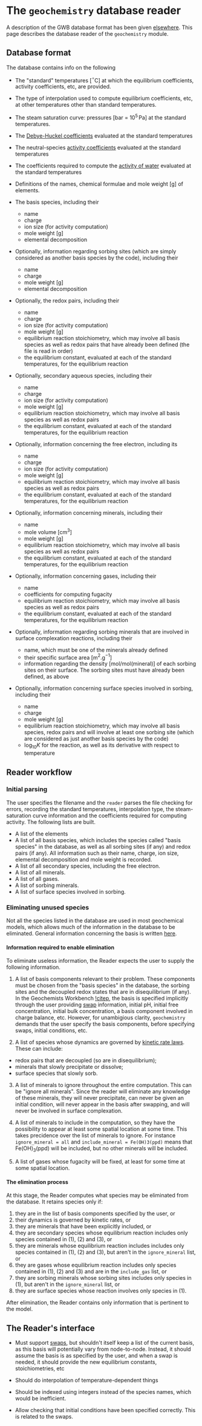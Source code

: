 # The `geochemistry` database reader

A description of the GWB database format has been given [elsewhere](database.md).  This page describes the database reader of the `geochemistry` module.

## Database format

The database contains info on the following

- The "standard" temperatures \[$^{\circ}$C\] at which the equilibrium coefficients, activity coefficients, etc, are provided.
- The type of interpolation used to compute equilibrium coefficients, etc, at other temperatures other than standard temperatures.
- The steam saturation curve: pressures \[bar = $10^{5}\,$Pa\] at the standard temperatures.
- The [Debye-Huckel coefficients](activity_coefficients.md) evaluated at the standard temperatures
- The neutral-species [activity coefficients](activity_coefficients.md) evaluated at the standard temperatures
- The coefficients required to compute the [activity of water](activity_coefficients.md) evaluated at the standard temperatures
- Definitions of the names, chemical formulae and mole weight \[g\] of elements.
- The basis species, including their

  - name
  - charge
  - ion size (for activity computation)
  - mole weight \[g\]
  - elemental decomposition

- Optionally, information regarding sorbing sites (which are simply considered as another basis species by the code), including their

  - name
  - charge
  - mole weight \[g\]
  - elemental decomposition

- Optionally, the redox pairs, including their

  - name
  - charge
  - ion size (for activity computation)
  - mole weight \[g\]
  - equilibrium reaction stoichiometry, which may involve all basis species as well as redox pairs that have already been defined (the file is read in order)
  - the equilibrium constant, evaluated at each of the standard temperatures, for the equilibrium reaction

- Optionally, secondary aqueous species, including their

  - name
  - charge
  - ion size (for activity computation)
  - mole weight \[g\]
  - equilibrium reaction stoichiometry, which may involve all basis species as well as redox pairs
  - the equilibrium constant, evaluated at each of the standard temperatures, for the equilibrium reaction

- Optionally, information concerning the free electron, including its

  - name
  - charge
  - ion size (for activity computation)
  - mole weight \[g\]
  - equilibrium reaction stoichiometry, which may involve all basis species as well as redox pairs
  - the equilibrium constant, evaluated at each of the standard temperatures, for the equilibrium reaction

- Optionally, information concerning minerals, including their

  - name
  - mole volume \[cm$^{3}$\]
  - mole weight \[g\]
  - equilibrium reaction stoichiometry, which may involve all basis species as well as redox pairs
  - the equilibrium constant, evaluated at each of the standard temperatures, for the equilibrium reaction

- Optionally, information concerning gases, including their

  - name
  - coefficients for computing fugacity
  - equilibrium reaction stoichiometry, which may involve all basis species as well as redox pairs
  - the equilibrium constant, evaluated at each of the standard temperatures, for the equilibrium reaction

- Optionally, information regarding sorbing minerals that are involved in surface complexation reactions, including their

  - name, which must be one of the minerals already defined
  - their specific surface area \[m$^{2}$.g$^{-1}$\]
  - information regarding the density \[mol/mol(mineral)\] of each sorbing sites on their surface.  The sorbing sites must have already been defined, as above

- Optionally, information concerning surface species involved in sorbing, including their

  - name
  - charge
  - mole weight \[g\]
  - equilibrium reaction stoichiometry, which may involve all basis species, redox pairs and will involve at least one sorbing site (which are considered as just another basis species by the code)
  - $\log_{10}K$ for the reaction, as well as its derivative with respect to temperature


## Reader workflow

### Initial parsing

The user specifies the filename and the `reader` parses the file checking for errors, recording the standard temperatures, interpolation type, the steam-saturation curve information and the coefficients required for computing activity.  The following lists are built.

- A list of the elements
- A list of all basis species, which includes the species called "basis species" in the database, as well as all sorbing sites (if any) and redox pairs (if any).  All information such as their name, charge, ion size, elemental decomposition and mole weight is recorded.
- A list of all secondary species, including the free electron.
- A list of all minerals.
- A list of all gases.
- A list of sorbing minerals.
- A list of surface species involved in sorbing.

### Eliminating unused species

Not all the species listed in the database are used in most geochemical models, which allows much of the information in the database to be eliminated.  General information concerning the basis is written [here](basis.md).

#### Information required to enable elimination

To eliminate useless information, the Reader expects the user to supply the following information.

1. A list of basis components relevant to their problem.  These components must be chosen from the "basis species" in the database, the sorbing sites and the decoupled redox states that are in disequilibrium (if any).  In the Geochemists Workbench [!citep](bethke_2007), the basis is specified implicitly through the user providing [swap](swap.md) information, initial pH, initial free concentration, initial bulk concentration, a basis component involved in charge balance, etc.  However, for unambigious clarity, `geochemistry` demands that the user specify the basis components, before specifying swaps, initial conditions, etc.

2. A list of species whose dynamics are governed by [kinetic rate laws](kinetics.md).  These can include:

- redox pairs that are decoupled (so are in disequilibrium);
- minerals that slowly precipitate or dissolve;
- surface species that slowly sorb.

3. A list of minerals to ignore throughout the entire computation.  This can be "ignore all minerals".  Since the reader will eliminate any knowledge of these minerals, they will never precipitate, can never be given an initial condition, will never appear in the basis after swapping, and will never be involved in surface complexation.

4. A list of minerals to include in the computation, so they have the possibility to appear at least some spatial location at some time.  This takes precidence over the list of minerals to ignore.  For instance `ignore_mineral = all` and `include_mineral = Fe(OH)3(ppd)` means that Fe(OH)$_{3}$(ppd) will be included, but no other minerals will be included.

5. A list of gases whose fugacity will be fixed, at least for some time at some spatial location.

#### The elimination process

At this stage, the Reader computes what species may be eliminated from the database.  It retains species only if:

1. they are in the list of basis components specified by the user, or
2. their dynamics is governed by kinetic rates, or
3. they are minerals that have been explicitly included, or
4. they are secondary species whose equilibrium reaction includes only species contained in (1), (2) and (3), or
5. they are minerals whose equilibrium reaction includes includes only species contained in (1), (2) and (3), but aren't in the `ignore_mineral` list, or
6. they are gases whose equilibrium reaction includes only species contained in (1), (2) and (3) and are in the `include_gas` list, or
7. they are sorbing minerals whose sorbing sites includes only species in (1), but aren't in the `ignore_mineral` list, or
8. they are surface species whose reaction involves only species in (1).

After elimination, the Reader contains only information that is pertinent to the model.


## The Reader's interface

- Must support [swaps](swap.md), but shouldn't itself keep a list of the current basis, as this basis will potentially vary from node-to-node.  Instead, it should assume the basis is as specified by the user, and when a swap is needed, it should provide the new equilibrium constants, stoichiometries, etc

- Should do interpolation of temperature-dependent things

- Should be indexed using integers instead of the species names, which would be inefficient.

- Allow checking that initial conditions have been specified correctly.  This is related to the swaps.





